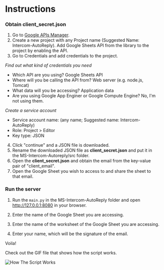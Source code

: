 # Instructions

### Obtain client_secret.json
1. Go to [Google APIs Manager](https://console.developers.google.com/).
2. Create a new project with any Project name (Suggested Name: Intercom-AutoReply). Add Google Sheets API from the library to the project by enabling the API. 
3. Go to Credentials and add credentials to the project.

*Find out what kind of credentials you need*
- Which API are you using? Google Sheets API
- Where will you be calling the API from? Web server (e.g. node.js, Tomcat)
- What data will you be accessing? Application data
- Are you using Google App Enginer or Google Compute Engine? No, I'm not using them.

*Create a service account*
- Service account name: (any name; Suggested name: Intercom-AutoReply)
- Role: Project > Editor
- Key type: JSON

4. Click "continue" and a JSON file is downloaded. 
5. Rename the downloaded JSON file as **client_secret.json** and put it in the MS-Intercom-Autoreply/src folder.
6. Open the **client_secret.json** and obtain the email from the key-value pair of "client_email".
7. Open the Google Sheet you wish to access to and share the sheet to that email.

### Run the server

1. Run the `main.py` in the MS-Intercom-AutoReply folder and open http://127.0.0.1:8080 in your browser.

2. Enter the name of the Google Sheet you are accessing.

3. Enter the name of the worksheet of the Google Sheet you are accessing.

4. Enter your name, which will be the signature of the email. 

Voila!

Check out the GIF file that shows how the script works.

![How The Script Works](https://github.com/yongzx/MS-Intercom-AutoReply/blob/master/docs/Intercom-Automate-Email.gif)


